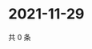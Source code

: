 # 2021-11-29

共 0 条

<!-- BEGIN WEIBO -->
<!-- 最后更新时间 Mon Nov 29 2021 21:21:28 GMT+0800 (China Standard Time) -->

<!-- END WEIBO -->

